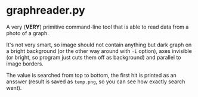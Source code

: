 # graphreader.py
A very (**VERY**) primitive command-line tool that is able to read data from a photo of a graph.

It's not very smart, so image should not contain anything but dark graph on a bright background (or the other way around with `-i` option), axes invisible (or bright, so program just cuts them off as background) and parallel to image borders.

The value is searched from top to bottom, the first hit is printed as an ansswer (result is saved as `temp.png`, so you can see how exactly search went).
